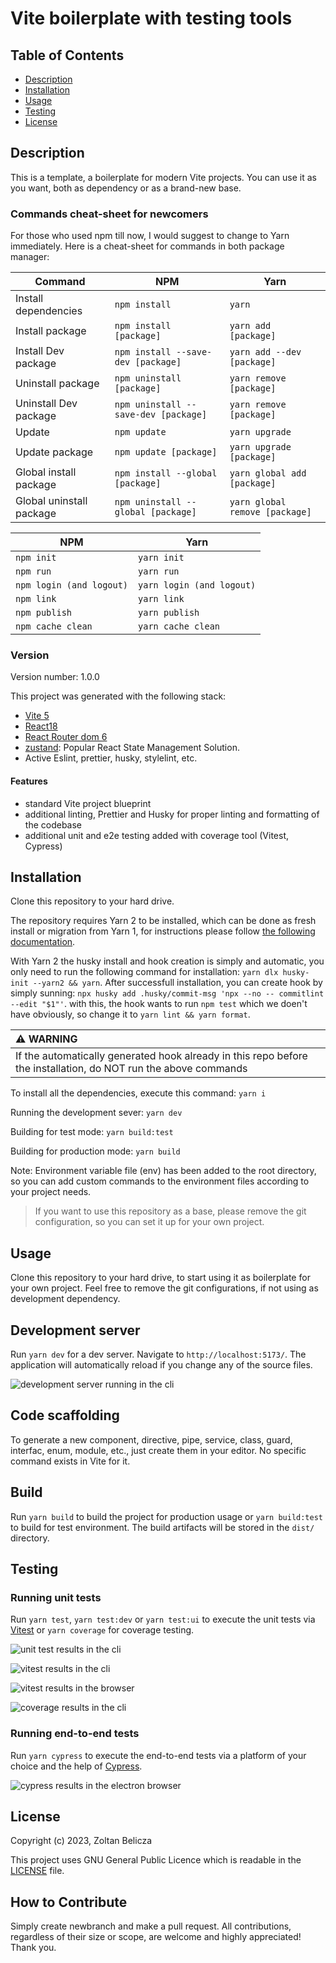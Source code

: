 # Vite boilerplate with testing tools

## Table of Contents

- [Description](#description)
- [Installation](#installation)
- [Usage](#usage)
- [Testing](#testing)
- [License](#license)

## Description

This is a template, a boilerplate for modern Vite projects. You can use it as you want, both as dependency or as a brand-new base.

### Commands cheat-sheet for newcomers

For those who used npm till now, I would suggest to change to Yarn immediately. Here is a cheat-sheet for commands in both package manager:

| Command                  | NPM                                  | Yarn                           |
| ------------------------ | ------------------------------------ | ------------------------------ |
| Install dependencies     | `npm install`                        | `yarn`                         |
| Install package          | `npm install [package]`              | `yarn add [package]`           |
| Install Dev package      | `npm install --save-dev [package]`   | `yarn add --dev [package]`     |
| Uninstall package        | `npm uninstall [package]`            | `yarn remove [package]`        |
| Uninstall Dev package    | `npm uninstall --save-dev [package]` | `yarn remove [package]`        |
| Update                   | `npm update`                         | `yarn upgrade`                 |
| Update package           | `npm update [package]`               | `yarn upgrade [package]`       |
| Global install package   | `npm install --global [package]`     | `yarn global add [package]`    |
| Global uninstall package | `npm uninstall --global [package]`   | `yarn global remove [package]` |

| NPM                      | Yarn                      |
| ------------------------ | ------------------------- |
| `npm init`               | `yarn init`               |
| `npm run`                | `yarn run`                |
| `npm login (and logout)` | `yarn login (and logout)` |
| `npm link`               | `yarn link`               |
| `npm publish`            | `yarn publish`            |
| `npm cache clean`        | `yarn cache clean`        |

### Version

Version number: 1.0.0

This project was generated with the following stack:

- [Vite 5](https://vitejs.dev/guide/)
- [React18](https://react.docschina.org/)
- [React Router dom 6](https://reactrouter.com/en/main)
- [zustand](https://github.com/pmndrs/zustand): Popular React State Management Solution.
- Active Eslint, prettier, husky, stylelint, etc.

#### Features

- standard Vite project blueprint
- additional linting, Prettier and Husky for proper linting and formatting of the codebase
- additional unit and e2e testing added with coverage tool (Vitest, Cypress)

## Installation

Clone this repository to your hard drive.

The repository requires Yarn 2 to be installed, which can be done as fresh install or migration from Yarn 1, for instructions please follow [the following documentation](https://yarnpkg.com/migration/guide).

With Yarn 2 the husky install and hook creation is simply and automatic, you only need to run the following command for installation: `yarn dlx husky-init --yarn2 && yarn`. After successfull installation, you can create hook by simply sunning: `npx husky add .husky/commit-msg 'npx --no -- commitlint --edit "$1"'`. with this, the hook wants to run `npm test` which we doen't have obviously, so change it to `yarn lint && yarn format`.

| :warning: WARNING                                                                                               |
| :-------------------------------------------------------------------------------------------------------------- |
| If the automatically generated hook already in this repo before the installation, do NOT run the above commands |

To install all the dependencies, execute this command: `yarn i`

Running the development sever: `yarn dev`

Building for test mode: `yarn build:test`

Building for production mode: `yarn build`

Note: Environment variable file (env) has been added to the root directory, so you can add custom commands to the environment files according to your project needs.

> If you want to use this repository as a base, please remove the git configuration, so you can set it up for your own project.

## Usage

Clone this repository to your hard drive, to start using it as boilerplate for your own project. Feel free to remove the git configurations, if not using as development dependency.

## Development server

Run `yarn dev` for a dev server. Navigate to `http://localhost:5173/`. The application will automatically reload if you change any of the source files.

![development server running in the cli][developmentServer]

## Code scaffolding

To generate a new component, directive, pipe, service, class, guard, interfac, enum, module, etc., just create them in your editor. No specific command exists in Vite for it.

## Build

Run `yarn build` to build the project for production usage or `yarn build:test` to build for test environment. The build artifacts will be stored in the `dist/` directory.

## Testing

### Running unit tests

Run `yarn test`, `yarn test:dev` or `yarn test:ui` to execute the unit tests via [Vitest](https://vitest.dev/) or `yarn coverage` for coverage testing.

![unit test results in the cli][unitTest]

![vitest results in the cli][vitest]

![vitest results in the browser][vitestUi]

![coverage results in the cli][coverage]

### Running end-to-end tests

Run `yarn cypress` to execute the end-to-end tests via a platform of your choice and the help of [Cypress](https://www.cypress.io/).

![cypress results in the electron browser][cypress]

## License

Copyright (c) 2023, Zoltan Belicza

This project uses GNU General Public Licence which is readable in the [LICENSE](LICENSE) file.

## How to Contribute

Simply create newbranch and make a pull request. All contributions, regardless of their size or scope, are welcome and highly appreciated! Thank you.

[developmentServer]: assets/images/development.png
[unitTest]: assets/images/unit.png
[vitest]: assets/images/vitest.png
[vitestUi]: assets/images/vitestui.png
[coverage]: assets/images/coverage.png
[cypress]: assets/images/cypress.png
